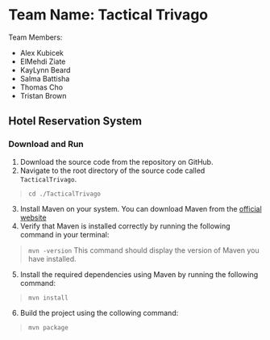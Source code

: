# Team Name: Tactical Trivago

Team Members:
- Alex Kubicek
- ElMehdi Ziate
- KayLynn Beard
- Salma Battisha
- Thomas Cho
- Tristan Brown

## Hotel Reservation System

### Download and Run

1. Download the source code from the repository on GitHub.
2. Navigate to the root directory of the source code called `TacticalTrivago`.
> `cd ./TacticalTrivago`
3. Install Maven on your system. You can download Maven from the [official website](https://maven.apache.org/download.cgi)
4. Verify that Maven is installed correctly by running the following command in your terminal:
> `mvn -version`
> This command should display the version of Maven you have installed.
5. Install the required dependencies using Maven by running the following command:
> `mvn install`
6. Build the project using the collowing command:
> `mvn package`

